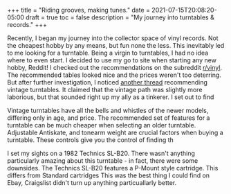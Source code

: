 +++
title = "Riding grooves, making tunes."
date = 2021-07-15T20:08:20-05:00
draft = true
toc = false 
description = "My journey into turntables & records."
+++

Recently, I began my journey into the collector space of vinyl records. Not the cheapest hobby by any means, but fun none the less. This inevitably led to me looking for a turntable. Being a virgin to turntables, I had no idea where to even start. I decided to use my go to site when starting any new hobby, Reddit! I checked out the recommendations on the subreddit [r/vinyl](https://www.reddit.com/r/vinyl/comments/5ghkwd/best_new_entrylevel_turntable_to_start_out_with/?st=iwchc4ty&sh=52547b07). The recommended tables looked nice and the prices weren't too deterring. But after further investigation, I noticed [another thread](https://www.reddit.com/r/vinyl/comments/4reid2/beginners_guide_to_vinyl_2016_edition/d50fgkk/) recommending vintage turntables. It claimed that the vintage path was slightly more laborious, but that sounded right up my ally as a tinkerer. I set out to find 

Vintage turntables have all the bells and whistles of the newer models, differing only in age, and price. The recommended set of features for a turntable can be much cheaper when selecting an older turntable. Adjustable Antiskate, and tonearm weight are crucial factors when buying a turntable. These controls give you the control of finding th

I set my sights on a 1982 Technics SL-B20. There wasn't anything particularly amazing about this turntable - in fact, there were some downsides. The Technics SL-B20 features a P-Mount style cartridge. This differs from Standard cartridges This was the best thing I could find on Ebay, Craigslist didn't turn up anything particuallarly better.
